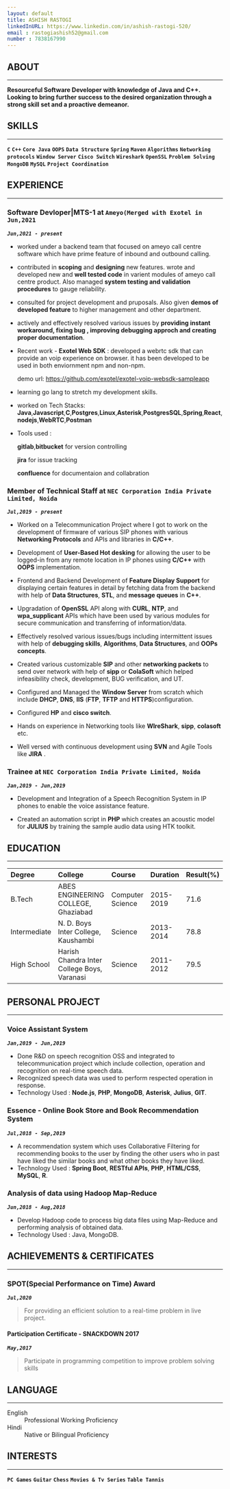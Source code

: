 ```yaml
---
layout: default
title: ASHISH RASTOGI
linkedInURL: https://www.linkedin.com/in/ashish-rastogi-520/
email : rastogiashish52@gmail.com
number : 7838167990
---
```


## ABOUT 
---

**Resourceful Software Developer with knowledge of Java and C++. Looking to bring further success to the desired organization through a strong skill set
and a proactive demeanor.**

## SKILLS
---

**`C`** **`C++`** **`Core Java`** **`OOPS`** **`Data Structure`** **`Spring`** **`Maven`** **`Algorithms`** **`Networking protocols`** **`Window Server`** **`Cisco Switch`** **`Wireshark`** **`OpenSSL`** **`Problem Solving`** **`MongoDB`** **`MySQL`** **`Project Coordination`**

## EXPERIENCE
---
### Software Devloper|MTS-1 at **`Ameyo(Merged with Exotel in Jun,2021`**

_**`Jun,2021 - present`**_

 - worked under a backend team that focused on ameyo call centre software which have prime feature of inbound and outbound calling. 

- contributed in **scoping** and **designing** new features. 
wrote and developed new and **well tested code** in varient modules of ameyo call centre product.
Also managed **system testing and validation procedures** to gauge reliability.

- consulted for project development and pruposals. Also given **demos of developed feature** to higher management and other department. 

- actively and effectively resolved various issues by **providing instant workaround, fixing bug , improving debugging approch and creating proper documentation**.

- Recent work - **Exotel Web SDK** : developed a webrtc sdk that can provide an voip experience on browser. it has been developed to be used in both enviornment npm and non-npm.
    
    demo url: https://github.com/exotel/exotel-voip-websdk-sampleapp

- learning go lang to stretch my development skills.

- worked on Tech Stacks: **Java**,**Javascript**,**C**,**Postgres**,**Linux**,**Asterisk**,**PostgresSQL**,**Spring**,**React**,**nodejs**,**WebRTC**,**Postman**
- Tools used : 

    **gitlab**,**bitbucket** for version controlling 
    
    **jira** for issue tracking
    
    **confluence** for documentaion and collabration


### Member of Technical Staff at **`NEC Corporation India Private Limited, Noida`** 
_**`Jul,2019 - present`**_
 - Worked on a Telecommunication Project where I got to work on the development of firmware of various SIP phones with various **Networking Protocols** and APIs and libraries in **C/C++**.

 - Development of **User-Based Hot desking** for allowing the user to be logged-in from any remote location in IP phones using **C/C++** with **OOPS** implementation.

 - Frontend and Backend Development of **Feature Display Support** for displaying certain features in detail by fetching data from the backend with help of **Data Structures**, **STL**, and **message queues** in **C++**.

 - Upgradation of **OpenSSL** API along with **CURL**, **NTP**, and **wpa_supplicant** APIs which have been used by various modules for secure communication and transferring of information/data.

 - Effectively resolved various issues/bugs including intermittent issues with help of **debugging skills**, **Algorithms**, **Data Structures**, and **OOPs concepts**.

 - Created various customizable **SIP** and other **networking packets** to send over network with help of **sipp** or **ColaSoft** which helped infeasibility check, development, BUG verification, and UT.

 - Configured and Managed the **Window Server** from scratch which include **DHCP**, **DNS**, **IIS** (**FTP**, **TFTP** and **HTTPS**)configuration.

 - Configured **HP** and **cisco switch**.

 - Hands on experience in Networking tools like **WIreShark**, **sipp**, **colasoft** etc.

 - Well versed with continuous development using **SVN** and Agile Tools like **JIRA** .

### Trainee at **`NEC Corporation India Private Limited, Noida`**

_**`Jan,2019 - Jun,2019`**_

 - Development and Integration of a Speech Recognition System in IP phones to enable the voice assistance feature.

 - Created an automation script in **PHP** which creates an acoustic model for **JULIUS** by training the sample audio data using HTK toolkit.

## EDUCATION
---

| Degree     | College                                    | Course          | Duration | Result(%)|
|:-----------|:-------------------------------------------|:----------------|:---------|:---------|
|B.Tech      | ABES ENGINEERING COLLEGE, Ghaziabad        | Computer Science| 2015-2019| 71.6     |
|Intermediate| N. D. Boys Inter College, Kaushambi        | Science         | 2013-2014| 78.8     |
|High School | Harish Chandra Inter College Boys, Varanasi| Science         | 2011-2012| 79.5     |

## PERSONAL PROJECT
---
### Voice Assistant System
_**`Jan,2019 - Jun,2019`**_
 - Done R&D on speech recognition OSS and integrated to telecommunication project which include collection, operation and recognition on real-time speech data.
 - Recognized speech data was used to perform respected operation in response.
 - Technology Used : **Node.js**, **PHP**, **MongoDB**, **Asterisk**, **Julius**, **GIT**.

### Essence - Online Book Store and Book Recommendation System
_**`Jul,2018 - Sep,2019`**_
 - A recommendation system which uses Collaborative Filtering for recommending books to the user by finding the other users who in past have liked the similar books and what other books they have liked.
 - Technology Used : **Spring Boot**, **RESTful APIs**, **PHP**, **HTML/CSS**, **MySQL**, **R**.

### Analysis of data using Hadoop Map-Reduce
_**`Jun,2018 - Aug,2018`**_
 - Develop Hadoop code to process big data files using Map-Reduce and performing analysis of obtained data.
 - Technology Used : Java, MongoDB.
 
## ACHIEVEMENTS & CERTIFICATES
---
### SPOT(Special Performance on Time) Award
_**`Jul,2020`**_
> For providing an efficient solution to a real-time problem in live project.

#### Participation Certificate - SNACKDOWN 2017
_**`May,2017`**_
> Participate in programming competition to improve problem solving skills

## LANGUAGE
---
<dl>
<dt>English</dt>
<dd>Professional Working Proficiency</dd>
<dt>Hindi</dt>
<dd>Native or Bilingual Proficiency</dd>
</dl>

## INTERESTS
---
**`PC Games`** **`Guitar`** **`Chess`** **`Movies & Tv Series`** **`Table Tannis`**

